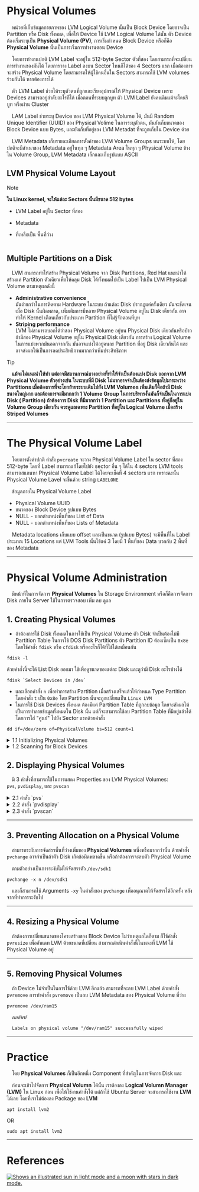 # Physical Volumes

&emsp;หน่วยที่เก็บข้อมูลกายภาพของ LVM Logical Volume นั้นเป็น Block Device โดยอาจเป็น Partition หรือ Disk ทั้งหมด,
เพื่อให้
Device ใช้ LVM Logical Volume ได้นั้น ตัว Device ต้องเริ่มระบุเป็น **Physical Volume (PV)**, การเริ่มกำหนด Block Device
หรือก็คือ **Physical Volume** นั้นเป็นการเริ่มการทำงานตอน Device

&emsp;โดยการทำงานปกติ LVM Label จะอยู่ใน 512-byte Sector ตัวที่สอง โดยสามารถที่จะเปลี่ยนการทำงานของมันได้ โดยการวาง
Label ลงบน
Sector ไหนก็ได้ของ 4 Sectors แรก เมื่อต้องการจะสร้าง Physical Volume โดยสามารถให้ผู้ใช้คนอื่นใน Sectors สามารถใช้ LVM
volumes ร่วมกันได้ หากต้องการได้

&emsp;ตัว LVM Label ช่วยให้ระบุตัวตนที่ถูกและเรียงอุปกรณ์ให้ Physical Device เพราะ Devices สามารถอยู่ลำดับอะไรก็ได้
เมื่อตอนที่ระบบถูกบูท ตัว LVM Label ยังคงเดิมแม้จะโดนรีบูท หรือผ่าน Cluster

&emsp;LAM Label ช่วยระบุ Device ของ LVM Physical Volume ได้, มันมี Random Unique Identifier (UUID) ของ Physical Volime
ในการระบุตัวตน, มันยังเก็บขนาดของ Block Device แบบ Bytes, และยังเก็บที่อยู่ของ LVM Metadat ที่จะถูกเก็บใน Device ด้วย

&emsp;LVM Metadata เก็บรายละเอียดการตั้งค่าของ LVM Volume Groups บนระบบให้, โดยปกติจะมีสำเนาของ Metadata อยู่ในทุก ๆ
Metadata
Area ในทุก ๆ Physical Volume ข้างใน Volume Group, LVM Metadata เล็กและเก็บรูปแบบ ASCII

## LVM Physical Volume Layout

> [!Note]
> **ใน Linux kernel, จะให้แต่ละ Sectors นั้นมีขนาด 512 bytes**

- LVM Label อยู่ใน Sector ที่สอง
- Metadata
- ที่เหลือเป็น พื้นที่ว่าง

  <img alt="" src="https://access.redhat.com/webassets/avalon/d/Red_Hat_Enterprise_Linux-7-Logical_Volume_Manager_Administration-en-US/images/58b3a6c097c618cfcb03163c5cad5d16/physvol.png">

## Multiple Partitions on a Disk

&emsp;LVM สามารถทำให้สร้าง Physical Volume จาก Disk Partitions, Red Hat แนะนำให้สร้างแค่ Partition ตัวเดียวเพื่อให้คลุม
Disk
ได้ทั้งหมดไปเป็น Label ไปเป็น LVM Physical Volume ตามเหตุผลดังนี้

- **Administrative convenience**<br>
  มันง่ายกว่าในการติดตาม Hardware ในระบบ ถ้าแต่ละ Disk ปรากฏแค่ครั้งเดียว มันจะชัดเจนเมื่อ Disk นั้นผิดพลาด,
  เพิ่มเติมการมีหลาย Physical Volume อยู่ใน Disk เดียวกัน อาจทำให้ Kernel เตือนเกี่ยวกับประเภท Partition
  ที่ไม่รู้จักตอนที่บูท
- **Striping performance**<br>
  LVM ไม่สามารถบอกได้ว่าสอง Physical Volume อยู่บน Physical Disk เดียวกันหรือป่าว ถ้ามีสอง Physical Volume อยู่ใน
  Physical Disk เดียวกัน การสร้าง Logical Volume ในการแบ่งพวกมันออกจากกัน มันอาจแบ่งให้อยู่คนละ Partition ที่อยู่ Disk
  เดียวกันได้ และอาจส่งผลให้เป็นการลดประสิทธิภาพมากกว่าเพิ่มประสิทธิภาพ

> [!Tip]
> **&emsp;แม้จะไม่แนะนำให้ทำ แต่อาจมีสถานการณ์บางอย่างที่ทำให้จำเป็นต้องแบ่ง Disk ออกจาก LVM Physical Volume
ตัวอย่างเช่น
> ในระบบที่มี Disk ไม่มากอาจจำเป็นต้องส่งข้อมูลไปมาระหว่าง Partitions เมื่อต้องการที่จะโยกย้ายระบบเดิมไปยัง LVM Volumes
> เพิ่มเติมก็คือถ้ามี Disk ขนาดใหญ่มาก และต้องการจะมีมากกว่า 1 Volume Group ในการบริหารงั้นมันก็จำเป็นในการแบ่ง Disk (
Partition)
> ถ้าต้องการ Disk ที่มีมากกว่า 1 Partition และ Partitions ทั้งคู่ก็อยู่ใน Volume Group เดียวกัน ควรดูแลเฉพาะ
> Partition ที่อยู่ใน Logical Volume เมื่อสร้าง Striped Volumes**

<hr />

# The Physical Volume Label

&emsp;โดยการตั้งค่าปกติ คำสั่ง `pvcreate` จะวาง Physical Volume Label ใน sector ที่สอง 512-byte โดยที่ Label
สามารถแก้โดยไปยัง sector อื่น ๆ ได้ใน 4 sectors LVM tools สามารถสแกนหา Physical Volume Label ได้โดยจะเช็คที่ 4 sectors
แรก เพราะฉะนั้น Physical Volume Lavel จะขึ้นด้วย string `LABELONE`

&emsp;ข้อมูลภายใน Physical Volume Label

- Physical Volume UUID
- ขนาดของ Block Device รูปแบบ Bytes
- NULL - บอกตำแหน่งพื้นที่ของ List of Data
- NULL - บอกตำแหน่งพื้นที่ของ Lists of Metadata

&emsp;Metadata locations เก็บแบบ offset และเป็นขนาด (รูปแบบ Bytes) จะมีพื้นที่ใน Label ประมาณ 15 Locations แต่ LVM Tools
นั้นใช้แค่ 3 โดยมี
1 พื้นที่ของ Data บวกกับ 2 พื้นที่ของ Metadata

<hr />

# Physical Volume Administration

&emsp;มีหน้าที่ในการจัดการ **Physical Volumes** ใน Storage Environment หรือก็คือการจัดการ Disk ภายใน Server
ใช้ในการตรวจสอบ เพิ่ม ลบ ดูแล

## 1. Creating Physical Volumes

- ถ้าต้องการใช้ Disk ทั้งหมดในการใช้เป็น Physical Volume ตัว Disk จำเป็นต้องไม่มี Partition Table ในการใช้ DOS Disk
  Partitions ตัว Partition ID ต้องเซ็ตเป็น `0x8e` โดยใช้คำสั่ง `fdisk` หรือ `cfdisk` หรืออะไรก็ได้ที่ใช้ได้เหมือนกัน

```
fdisk -l
```

ด้วยคำสั่งนี้จะได้ List Disk ออกมา ใช้เพื่อดูขนาดของแต่ละ Disk และดูว่ามี Disk อะไรบ้างได้

```
fdisk `Select Devices in /dev`
```

- และเลือกคำสั่ง `n` เพื่อทำการสร้าง Partition เมื่อสร้างเสร็จแล้วให้กำหนด Type Partition โดยคำสั่ง `t` เป็น `0x8e` โดย
  Partition นั้นจะถูกเปลี่ยนเป็น `Linux LVM`
- ในการใช้ Disk Devices ทั้งหมด ต้องมีแค่ Partition Table ที่ถูกลบข้อมูล โดยจะส่งผลให้เป็นการทำลายข้อมูลทั้งหมดใน Disk
  นั้น แต่ก็จะสามารถใช้ลบ Partition Table ที่มีอยู่แล้วได้ โดยการใส่ "ศูนย์" ไปยัง Sector แรกด้วยคำสั่ง

```
dd if=/dev/zero of=PhysicalVolume bs=512 count=1
```

<details>

<summary>1.1 Initializing Physical Volumes</summary>

- ใช้คำสั่ง `pvcreate` ในการเริ่มสร้าง Block Device ที่ใช้ในการเป็น Physical Volume
  การเริ่มต้นจะคล้ายคลึงกับการจัดรูปแบบระบบไฟล์
- โดยตามคำสั่งที่ใช้ในการสร้างคือ `/dev/sdd`, `/dev/sde`, และ `/dev/sdf` เป็น LVM Physical Volumes ที่จะใช้ในภายหลัง
  โดยเป็นส่วนของ LVM Logical Volumes

```
pvcreate /dev/sdd /dev/sde /dev/sdf
```

- ในการที่ต้องการสร้างเป็น Partitions มากกว่าใช้ Disk ทั้งหมด โดยรันคำสั่ง
  <br>`pvcreate` ของ Partition ตามดังตัวอย่างในการเริ่ม Partition `/dev/hdb1` โดยเป็น LVM Physical Volume
  สำหรับใช้กับส่วนของ LVM Logical Volume

```
pvcreate /dev/hdb1
```

</details>

<details>

<summary>1.2 Scanning for Block Devices</summary>

&emsp;สามารถสแกนหา Block Devices ที่จะถูกใช้เป็น **Physical Volumes** โดยใช้คำสั่ง `lvmdiskscan` ตามดังนี้

```
lvmdiskscan
```

&emsp;_ผลลัพท์_

```
  /dev/ram0                    [       16.00 MB]
  /dev/sda                     [       17.15 GB]
  /dev/root                    [       13.69 GB]
  /dev/ram                     [       16.00 MB]
  /dev/sda1                    [       17.14 GB] LVM physical volume
  /dev/VolGroup00/LogVol01     [      512.00 MB]
  /dev/ram2                    [       16.00 MB]
  /dev/new_vg/lvol0            [       52.00 MB]
  /dev/ram3                    [       16.00 MB]
  /dev/pkl_new_vg/sparkie_lv   [        7.14 GB]
  /dev/ram4                    [       16.00 MB]
  /dev/ram5                    [       16.00 MB]
  /dev/ram6                    [       16.00 MB]
  /dev/ram7                    [       16.00 MB]
  /dev/ram8                    [       16.00 MB]
  /dev/ram9                    [       16.00 MB]
  /dev/ram10                   [       16.00 MB]
  /dev/ram11                   [       16.00 MB]
  /dev/ram12                   [       16.00 MB]
  /dev/ram13                   [       16.00 MB]
  /dev/ram14                   [       16.00 MB]
  /dev/ram15                   [       16.00 MB]
  /dev/sdb                     [       17.15 GB]
  /dev/sdb1                    [       17.14 GB] LVM physical volume
  /dev/sdc                     [       17.15 GB]
  /dev/sdc1                    [       17.14 GB] LVM physical volume
  /dev/sdd                     [       17.15 GB]
  /dev/sdd1                    [       17.14 GB] LVM physical volume
  7 disks
  17 partitions
  0 LVM physical volume whole disks
  4 LVM physical volumes
```

</details>

## 2. Displaying Physical Volumes

&emsp;มี 3 คำสั่งที่สามารถใช้ในการแสดง Properties ของ LVM Physical Volumes:<br>`pvs`, `pvdisplay`, และ `pvscan`

<details>

<summary>2.1 คำสั่ง `pvs`</summary>

- คำสั่ง `pvs` ให้ข้อมูลการตั้งค่าของ Physical Volume แสดงผลหนึ่งบรรทัดต่อ Physical Volume

```
pvs
```

&emsp;_ผลลัพท์_

```
  PV         VG     Fmt  Attr PSize  PFree
  /dev/sdb1  new_vg lvm2 a-   17.14G 17.14G
  /dev/sdc1  new_vg lvm2 a-   17.14G 17.09G
  /dev/sdd1  new_vg lvm2 a-   17.14G 17.14G
```

<hr />

<details>

<summary>Customize Display</summary>

- คำสั่ง `pvs` ทำให้ควบคุมการฟอร์แมตได้ดีมาก ๆ, และมีประโยชน์ในการทำ Scripting อีกด้วย โดยในการแก้ไข Output
  ของการใช้คำสั่ง `pvs` สามารถทำได้
  และสามารถเปลี่ยนฟิลด์ที่อยากให้แสดงให้มากกว่าปกติ โดยการใช้ Argument `-o`

```
pvs -o pv_name,pv_size
```

&emsp;_ผลลัพท์_

```
  PV         PSize
  /dev/sdb1  17.14G
  /dev/sdc1  17.14G
  /dev/sdd1  17.14G
```

### ตารางฟิลด์ที่แสดงในคำสั่ง pvs

| Argument            | Header  | Description                                                                |
|---------------------|---------|:---------------------------------------------------------------------------|
| `dev_size`          | DevSize | The size of the underlying device on which the physical volume was created |
| `pe_start`          | 1st PE  | Offset to the start of the first physical extent in the underlying device  |
| `pv_attr`           | Attr    | Status of the physical volume: (a)llocatable or e(x)ported.                |
| `pv_fmt`            | Fmt     | The metadata format of the physical volume (lvm2 or lvm1)                  |
| `pv_free`           | PFree   | The free space remaining on the physical volume                            |
| `pv_name`           | PV      | The physical volume name                                                   |
| `pv_pe_alloc_count` | Alloc   | Number of used physical extents                                            |
| `pv_pe_count`       | PE      | Number of physical extents                                                 |
| `pvseg_size`        | SSize   | The segment size of the physical volume                                    |
| `pvseg_start`       | Start   | The starting physical extent of the physical volume segment                |
| `pv_size`           | PSize   | The size of the physical volume                                            |
| `pv_tags`           | PV Tags | LVM tags attached to the physical volume                                   |
| `pv_used`           | Used    | The amount of space currently used on the physical volume                  |
| `pv_uuid`           | PV UUID | The UUID of the physical volume                                            |

Information: [Customized Reporting for LVM](https://access.redhat.com/documentation/en-us/red_hat_enterprise_linux/7/html/logical_volume_manager_administration/custom_report#report_format_control)

<hr />
<br />

- สามารถที่จะเพิ่มฟิลด์ไปยัง Output ด้วยสัญลักษณ์บวก (+) โดยเอามาใช้ร่วมกับ Argument `-o`

```
pvs -o +pv_uuid
```

&emsp;_ผลลัพท์_

```
  PV         VG     Fmt  Attr PSize  PFree  PV UUID
  /dev/sdb1  new_vg lvm2 a-   17.14G 17.14G onFF2w-1fLC-ughJ-D9eB-M7iv-6XqA-dqGeXY
  /dev/sdc1  new_vg lvm2 a-   17.14G 17.09G Joqlch-yWSj-kuEn-IdwM-01S9-X08M-mcpsVe
  /dev/sdd1  new_vg lvm2 a-   17.14G 17.14G yvfvZK-Cf31-j75k-dECm-0RZ3-0dGW-UqkCS
```

<hr />
<br />

- การเพิ่ม Argument `-v` ไปยังคำสั่งจะเพิ่มฟิลด์เพิ่มเติม เช่นคำสั่ง `pvs -v` จะแสดงฟิลด์ `DevSize` และ `PV UUID`
  เพิ่มเติมไปยังฟิลด์ตามปกติ

```
pvs -v
```

&emsp;_ผลลัพท์_

```
    Scanning for physical volume names
  PV         VG     Fmt  Attr PSize  PFree  DevSize PV UUID
  /dev/sdb1  new_vg lvm2 a-   17.14G 17.14G  17.14G onFF2w-1fLC-ughJ-D9eB-M7iv-6XqA-dqGeXY
  /dev/sdc1  new_vg lvm2 a-   17.14G 17.09G  17.14G Joqlch-yWSj-kuEn-IdwM-01S9-XO8M-mcpsVe
  /dev/sdd1  new_vg lvm2 a-   17.14G 17.14G  17.14G yvfvZK-Cf31-j75k-dECm-0RZ3-0dGW-tUqkCS
```

<hr />
<br />

- Argument `--noheadings` จะไม่แสดง Headings line สามารถนำไปใช้ในการเขียน Scripts
  ตัวอย่างก็เช่นการใช้ Argument `--noheadings` ในการร่วมกับ Argument `pv_name` โดยมันจะแสดงลิสต์ทั้งหมดของ **Physical
  Volumes**

```
pvs --noheadings -o pv_name
```

&emsp;_ผลลัพท์_

```
  /dev/sdb1
  /dev/sdc1
  /dev/sdd1
```

<hr />
<br />

- Argument `--separator (separator)` ใช้ตัว separator ในการแยกแต่ละฟิลด์
  ตัวอย่างการแยก Output ฟิลด์ของคำสั่ง `pvs` ด้วยสัญลักษณ์เท่ากับ (=)

```
pvs --separator =
```

&emsp;_ผลลัพท์_

```
  PV=VG=Fmt=Attr=PSize=PFree
  /dev/sdb1=new_vg=lvm2=a-=17.14G=17.14G
  /dev/sdc1=new_vg=lvm2=a-=17.14G=17.09G
  /dev/sdd1=new_vg=lvm2=a-=17.14G=17.14G
```

<hr />
<br />

- เพื่อให้แต่ละฟิลด์นั้นเว้นระยะห่าง เมื่อใช้ Argument `separator` ต้องใช้ร่วมกับ Argument `--aligned`

```
pvs --separator = --aligned
```

&emsp;_ผลลัพท์_

```
  PV        =VG    =Fmt =Attr=PSize =PFree
  /dev/sdb1 =new_vg=lvm2=a-  =17.14G=17.14G
  /dev/sdc1 =new_vg=lvm2=a-  =17.14G=17.09G
  /dev/sdd1 =new_vg=lvm2=a-  =17.14G=17.14G
```

</details>

<hr />

- สามารถใช้คำสั่ง `pvs -a` เพื่อตรวจสอบ Devices ที่ไม่ได้ถูกกำหนดเป็น LVM Physical Volumes ด้วย LVM

```
pvs -a
```

&emsp;_ผลลัพท์_

```
  PV                             VG     Fmt  Attr PSize  PFree
  /dev/VolGroup00/LogVol01                   --       0      0
  /dev/new_vg/lvol0                          --       0      0
  /dev/ram                                   --       0      0
  /dev/ram0                                  --       0      0
  /dev/ram2                                  --       0      0
  /dev/ram3                                  --       0      0
  /dev/ram4                                  --       0      0
  /dev/ram5                                  --       0      0
  /dev/ram6                                  --       0      0
  /dev/root                                  --       0      0
  /dev/sda                                   --       0      0
  /dev/sdb                                   --       0      0
  /dev/sdb1                      new_vg lvm2 a-   17.14G 17.14G
  /dev/sdc                                   --       0      0
  /dev/sdc1                      new_vg lvm2 a-   17.14G 17.09G
  /dev/sdd                                   --       0      0
  /dev/sdd1                      new_vg lvm2 a-   17.14G 17.14G
```

</details>

<details>

<summary>2.2 คำสั่ง `pvdisplay`</summary>

&emsp;คำสั่ง `pvdisplay` ให้ Output ออกมารายละเอียดแต่ละ Physical Volume เป็นหลายบรรทัด มันจะแสดงคุณสมบัติของ Physical (
Size, Extents, Volume Group, และอื่น ๆ) ในรูปแบบที่ตั้งค่าไว้

```
pvdisplay
```

&emsp;_ผลลัพท์_

```
  --- Physical volume ---
  PV Name               /dev/sdc1
  VG Name               new_vg
  PV Size               17.14 GB / not usable 3.40 MB
  Allocatable           yes
  PE Size (KByte)       4096
  Total PE              4388
  Free PE               4375
  Allocated PE          13
  PV UUID               Joqlch-yWSj-kuEn-IdwM-01S9-XO8M-mcpsVe
```

</details>

<details>

<summary>2.3 คำสั่ง `pvscan`</summary>

&emsp;คำสั่ง `pvscan` จะสแกน **Physical Volumes** ทุกตัวที่ได้มาจาก LVM Block Devices ในระบบ

```
pvscan
```

&emsp;_ผลลัพท์_

```
 PV /dev/sdb2   VG vg0   lvm2 [964.00 MB / 0   free]
 PV /dev/sdc1   VG vg0   lvm2 [964.00 MB / 428.00 MB free]
 PV /dev/sdc2            lvm2 [964.84 MB]
 Total: 3 [2.83 GB] / in use: 2 [1.88 GB] / in no VG: 1 [964.84 MB]
```

&emsp;สามารถกำหนด Filter ในไฟล์ `lvm.conf` ที่จะทำให้คำสั่งนี้หลีกเลี่ยงการสแกน **Physical Volumes** ที่กำหนดได้
สำหรับข้อมูลในการใช้ Filter ในการควบคุมว่าจะให้ Devices ไหนถูกสแกน
สามารถดูได้ใน [Controlling LVM Device Scans with Filters](https://access.redhat.com/documentation/en-us/red_hat_enterprise_linux/7/html/logical_volume_manager_administration/lvm_filters)

</details>

<hr />

## 3. Preventing Allocation on a Physical Volume

&emsp;สามารถระงับการจัดสรรพื้นที่ว่างเพิ่มของ **Physical Volumes** หนึ่งหรือมากกว่านั้น ด้วยคำสั่ง `pvchange`
อาจจำเป็นถ้าตัว Disk เกิดข้อผิดพลาดขึ้น หรือถ้าต้องการจะลบตัว Physical Volume

&emsp;ตามตัวอย่างเป็นการระงับไม่ให้จัดสรรตัว `/dev/sdk1`

```
pvchange -x n /dev/sdk1
```

&emsp;และก็สามารถใช้ Arguments `-xy` ในคำสั่งของ `pvchange` เพื่ออนุณาตให้จัดสรรได้อีกครั้ง หลังจากที่ทำการระงับไป

<hr />

## 4. Resizing a Physical Volume

&emsp;ถ้าต้องการเปลี่ยนขนาดของโครงสร้างของ Block Device ไม่ว่าเหตุผลใดก็ตาม ก็ใช้คำสั่ง `pvresize` เพื่ออัพเดท LVM
ด้วยขนาดที่เปลี่ยน สามารถดำเนินคำสั่งนี้ในขณะที่ LVM ใช้ Physical Volume อยู่

<hr />

## 5. Removing Physical Volumes

&emsp;ถ้า Device ไม่จำเป็นในการใช้ด้วย LVM อีกแล้ว สามารถที่จะลบ LVM Label ด้วยคำสั่ง `pvremove` การทำคำสั่ง `pvremove`
เป็นลบ LVM Metadata ของ Physical Volume ที่ว่าง

```
pvremove /dev/ram15
```

&emsp;_ผลลัพท์_

```
  Labels on physical volume "/dev/ram15" successfully wiped
```

<hr />

# Practice

&emsp;โดย **Physical Volumes** ก็เป็นอีกหนึ่ง Component ที่สำคัญในการจัดการ Disk และ

&emsp;ก่อนจะเข้าไปจัดการ **Physical Volumn** ได้นั้น เราต้องลง **Logical Volumn Manager (LVM)** ใน Linux ก่อน
เพื่อให้ใช้งานคำสั่งได้
แต่ถ้าใช้ Ubuntu Server จะสามารถใช้งาน **LVM** ได้เลย โดยที่เราไม่ต้องลง Package ของ **LVM**

```
apt install lvm2
```

OR

```
sudo apt install lvm2
```

<hr />

# References

<a href="https://access.redhat.com/documentation/en-us/red_hat_enterprise_linux/7/html/logical_volume_manager_administration/index" target="_blank">
<picture>
  <source media="(prefers-color-scheme: dark)" srcset="../assets/img/redhaticon/redhat_w.png">
  <source media="(prefers-color-scheme: light)" srcset="../assets/img/redhaticon/redhat_b.png">
  <img alt="Shows an illustrated sun in light mode and a moon with stars in dark mode." src="../assets/redhaticon/redhat_w.png">
</picture>
</a>

